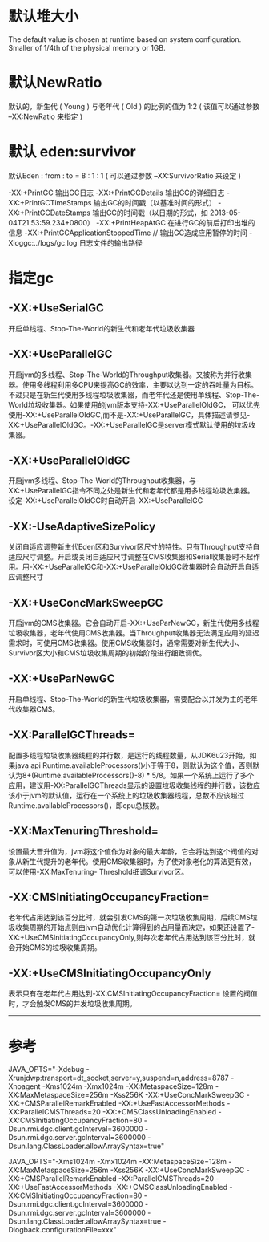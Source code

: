 



# 默认堆大小
The default value is chosen at runtime based on system configuration.
Smaller of 1/4th of the physical memory or 1GB. 

# 默认NewRatio
默认的，新生代 ( Young ) 与老年代 ( Old ) 的比例的值为 1:2 ( 该值可以通过参数 –XX:NewRatio 来指定 )

# 默认 eden:survivor
默认Eden : from : to = 8 : 1 : 1 ( 可以通过参数 –XX:SurvivorRatio 来设定 )



-XX:+PrintGC 输出GC日志
-XX:+PrintGCDetails 输出GC的详细日志
-XX:+PrintGCTimeStamps 输出GC的时间戳（以基准时间的形式）
-XX:+PrintGCDateStamps 输出GC的时间戳（以日期的形式，如 2013-05-04T21:53:59.234+0800）
-XX:+PrintHeapAtGC 在进行GC的前后打印出堆的信息
-XX:+PrintGCApplicationStoppedTime // 输出GC造成应用暂停的时间
-Xloggc:../logs/gc.log 日志文件的输出路径






# 指定gc
## -XX:+UseSerialGC
开启单线程、Stop-The-World的新生代和老年代垃圾收集器

## -XX:+UseParallelGC
开启jvm的多线程、Stop-The-World的Throughput收集器。又被称为并行收集器。使用多线程利用多CPU来提高GC的效率，主要以达到一定的吞吐量为目标。不过只是在新生代使用多线程垃圾收集器，而老年代还是使用单线程、Stop-The-World垃圾收集器。如果使用的jvm版本支持-XX:+UseParallelOldGC，
可以优先使用-XX:+UseParallelOldGC,而不是-XX:+UseParallelGC，具体描述请参见-XX:+UseParallelOldGC。-XX:+UseParallelGC是server模式默认使用的垃圾收集器。

## -XX:+UseParallelOldGC
开启jvm多线程、Stop-The-World的Throughput收集器，与-XX:+UseParallelGC指令不同之处是新生代和老年代都是用多线程垃圾收集器。设定-XX:+UseParallelOldGC时自动开启-XX:+UseParallelGC

## -XX:-UseAdaptiveSizePolicy
关闭自适应调整新生代Eden区和Survivor区尺寸的特性。只有Throughput支持自适应尺寸调整。开启或关闭自适应尺寸调整在CMS收集器和Serial收集器时不起作用。用-XX:+UseParallelGC和-XX:+UseParallelOldGC收集器时会自动开启自适应调整尺寸

## -XX:+UseConcMarkSweepGC
开启jvm的CMS收集器。它会自动开启-XX:+UseParNewGC，新生代使用多线程垃圾收集器，老年代使用CMS收集器。当Throughput收集器无法满足应用的延迟需求时，可使用CMS收集器。使用CMS收集器时，通常需要对新生代大小、Survivor区大小和CMS垃圾收集周期的初始阶段进行细致调优。

## -XX:+UseParNewGC
开启单线程、Stop-The-World的新生代垃圾收集器，需要配合以并发为主的老年代收集器CMS。

## -XX:ParallelGCThreads=<n> 
配置多线程垃圾收集器线程的并行数，<n>是运行的线程数量，从JDK6u23开始，如果java api Runtime.availableProcessors()小于等于8，则<n>默认为这个值，否则默认为8+(Runtime.availableProcessors()-8) * 5/8。如果一个系统上运行了多个应用，建议用-XX:ParallelGCThreads显示的设置垃圾收集线程的并行数，该数应该小于jvm的默认值，运行在一个系统上的垃圾收集器线程，总数不应该超过Runtime.availableProcessors()，即cpu总核数。

## -XX:MaxTenuringThreshold=<n> 
设置最大晋升值为<n>，jvm将这个值作为对象的最大年龄，它会将达到这个阀值的对象从新生代提升的老年代。使用CMS收集器时，为了使对象老化的算法更有效，可以使用-XX:MaxTenuring- Threshold细调Survivor区。

## -XX:CMSInitiatingOccupancyFraction=<percent> 
老年代占用达到该百分比时，就会引发CMS的第一次垃圾收集周期，后续CMS垃圾收集周期的开始点则由jvm自动优化计算得到的占用量而决定，如果还设置了-XX:+UseCMSInitiatingOccupancyOnly,则每次老年代占用达到该百分比时，就会开始CMS的垃圾收集周期。

## -XX:+UseCMSInitiatingOccupancyOnly 
表示只有在老年代占用达到-XX:CMSInitiatingOccupancyFraction=<percent> 设置的阀值时，才会触发CMS的并发垃圾收集周期。


----
# 参考
JAVA_OPTS="-Xdebug -Xrunjdwp:transport=dt_socket,server=y,suspend=n,address=8787 -Xnoagent -Xms1024m -Xmx1024m -XX:MetaspaceSize=128m -XX:MaxMetaspaceSize=256m -Xss256K -XX:+UseConcMarkSweepGC -XX:+CMSParallelRemarkEnabled -XX:+UseFastAccessorMethods -XX:ParallelCMSThreads=20 -XX:+CMSClassUnloadingEnabled -XX:CMSInitiatingOccupancyFraction=80 -Dsun.rmi.dgc.client.gcInterval=3600000 -Dsun.rmi.dgc.server.gcInterval=3600000 -Dsun.lang.ClassLoader.allowArraySyntax=true"

JAVA_OPTS="-Xms1024m -Xmx1024m
-XX:MetaspaceSize=128m -XX:MaxMetaspaceSize=256m -Xss256K
-XX:+UseConcMarkSweepGC -XX:+CMSParallelRemarkEnabled
-XX:ParallelCMSThreads=20
-XX:+UseFastAccessorMethods
-XX:+CMSClassUnloadingEnabled -XX:CMSInitiatingOccupancyFraction=80 -Dsun.rmi.dgc.client.gcInterval=3600000 -Dsun.rmi.dgc.server.gcInterval=3600000 -Dsun.lang.ClassLoader.allowArraySyntax=true -Dlogback.configurationFile=xxx"










